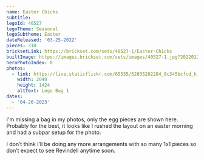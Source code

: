 ```yaml
---
name: Easter Chicks
subtitle:
legoId: 40527
legoTheme: Seasonal
legoSubtheme: Easter
dateReleased: '03-25-2022'
pieces: 318
bricksetLink: https://brickset.com/sets/40527-1/Easter-Chicks
builtImage: https://images.brickset.com/sets/images/40527-1.jpg?202201290924
heroPhotoIndex: 0
photos:
  - link: https://live.staticflickr.com/65535/52835282284_8c345bcfcd_k.jpg
    width: 2048
    height: 1424
    altText: Lego Bag 1
dates:
  - '04-26-2023'
---
```


I'm missing a bag in my photos, only the egg pieces are shown here. Probably for the best,
it looks like I rushed the layout on an easter morning and had a subpar setup for the photo.

I don’t think I’ll be doing any more arrangements with so many 1x1 pieces
so don’t expect to see Revindell anytime soon.
